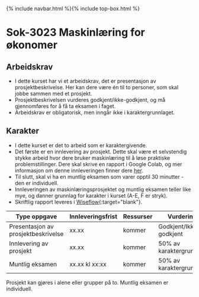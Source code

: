 {% include navbar.html %}{% include top-box.html %}
# Sok-3023 Maskinlæring for økonomer   

## Arbeidskrav
- I dette kurset har vi et arbeidskrav, det er presentasjon av prosjektbeskrivelse. Her kan dere være én til to personer, som skal jobbe sammen med et prosjekt.
- Prosjektbeskrivelsen vurderes godkjent/ikke-godkjent, og må gjennomføres for å få ta eksamen i faget.
- Arbeidskrav er obligatorisk, men inngår ikke i karaktergrunnlaget.

## Karakter
- I dette kurset er det to arbeid som er karaktergivende.
- Det første er en innlevering av prosjekt. Dette skal være et selvstendig stykke arbeid hvor dere bruker maskinlæring til å løse praktiske problemstillinger. Dere skal skrive en rapport i Google Colab, og mer informasjon om denne innleveringen finner dere [her](https://github.com/uit-sok-3023-v25/uit-sok-3023-v25.github.io/edit/main/prosjekt.md).
- Til slutt, skal vi ha en muntlig eksamen som varer opptil 30 minutter - den er individuell. 
- Innleveringen av maskinlæringsprosjektet og muntlig eksamen teller like mye, og danner grunnlag for karakter i kurset (A-E, F er stryk).
- Skriftlig rapport leveres i [Wiseflow](https://europe.wiseflow.net/participant/){:target="blank"}. 


| Type oppgave   | Innleveringsfrist | Ressurser |Vurdering |
|------------------------------------|-------------------|-----------|-----------|
|Presentasjon av prosjektbeskrivelse  |  xx.xx            | kommer    |Godkjent/Ikke-godkjent|
|Innlevering av prosjekt| xx.xx           | kommer    |50% av karaktergrunnlag|
|Muntlig eksamen| xx.xx kl xx:xx    | kommer    |50% av karaktergrunnlag|

Prosjekt kan gjøres i alene eller grupper på to. Muntlig eksamen er individuell.
